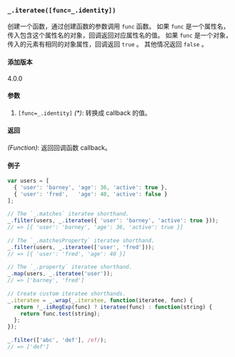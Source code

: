 ### `_.iteratee([func=_.identity])`[​](#_iterateefunc_identity "_iterateefunc_identity的直接链接")

创建一个函数，通过创建函数的参数调用 `func` 函数。 如果 `func` 是一个属性名，传入包含这个属性名的对象，回调返回对应属性名的值。 如果 `func` 是一个对象，传入的元素有相同的对象属性，回调返回 `true` 。 其他情况返回 `false` 。

#### 添加版本

4.0.0

#### 参数

1.  `[func=_.identity]` _(\*)_: 转换成 callback 的值。

#### 返回

_(Function)_: 返回回调函数 callback。

#### 例子

```js
var users = [
  { 'user': 'barney', 'age': 36, 'active': true },
  { 'user': 'fred',   'age': 40, 'active': false }
];
 
// The `_.matches` iteratee shorthand.
_.filter(users, _.iteratee({ 'user': 'barney', 'active': true }));
// => [{ 'user': 'barney', 'age': 36, 'active': true }]
 
// The `_.matchesProperty` iteratee shorthand.
_.filter(users, _.iteratee(['user', 'fred']));
// => [{ 'user': 'fred', 'age': 40 }]
 
// The `_.property` iteratee shorthand.
_.map(users, _.iteratee('user'));
// => ['barney', 'fred']
 
// Create custom iteratee shorthands.
_.iteratee = _.wrap(_.iteratee, function(iteratee, func) {
  return !_.isRegExp(func) ? iteratee(func) : function(string) {
    return func.test(string);
  };
});
 
_.filter(['abc', 'def'], /ef/);
// => ['def']

```
